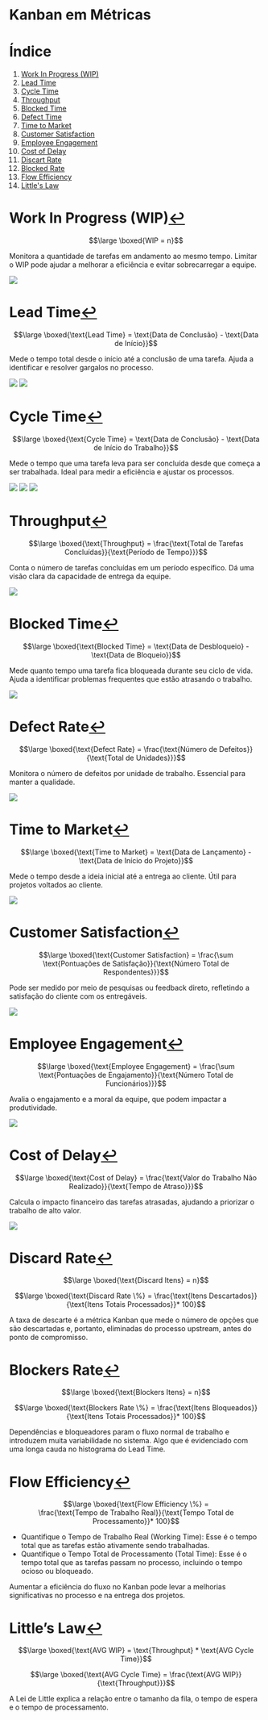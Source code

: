 # Kanban em Métricas

# <a name="_toc000"></a>Índice

1. [Work In Progress (WIP)](#_toc001)
1. [Lead Time](#_toc002)
1. [Cycle Time](#_toc003)
1. [Throughput](#_toc004)
1. [Blocked Time](#_toc005)
1. [Defect Time](#_toc006)
1. [Time to Market](#_toc007)
1. [Customer Satisfaction](#_toc008)
1. [Employee Engagement](#_toc009)
1. [Cost of Delay](#_toc010)
1. [Discart Rate](#_toc011)
1. [Blocked Rate](#_toc012)
1. [Flow Efficiency](#_toc013)
1. [Little's Law](#_toc014)

# <a name="_toc001"></a>Work In Progress (WIP)[↩︎](#_toc000)

$$\large \boxed{WIP = n}$$

Monitora a quantidade de tarefas em andamento ao mesmo tempo. Limitar o WIP pode ajudar a melhorar a eficiência e evitar sobrecarregar a equipe.

![](WIP.png)

# <a name="_toc002"></a>Lead Time[↩︎](#_toc000)

$$\large \boxed{\text{Lead Time} = \text{Data de Conclusão} - \text{Data de Início}}$$

Mede o tempo total desde o início até a conclusão de uma tarefa. Ajuda a identificar e resolver gargalos no processo.

![](LeadTime.png)
![](KanbanLead.png)

# <a name="_toc003"></a>Cycle Time[↩︎](#_toc000)

$$\large \boxed{\text{Cycle Time} = \text{Data de Conclusão} - \text{Data de Início do Trabalho}}$$

Mede o tempo que uma tarefa leva para ser concluída desde que começa a ser trabalhada. Ideal para medir a eficiência e ajustar os processos.

![](CycleTime.png)
![](KanbanCycle.png)
![](CyclexLead.png)

# <a name="_toc004"></a>Throughput[↩︎](#_toc000)

$$\large \boxed{\text{Throughput} = \frac{\text{Total de Tarefas Concluídas}}{\text{Período de Tempo}}}$$

Conta o número de tarefas concluídas em um período específico. Dá uma visão clara da capacidade de entrega da equipe.

![](Throughput.png)

# <a name="_toc005"></a>Blocked Time[↩︎](#_toc000)

$$\large \boxed{\text{Blocked Time} = \text{Data de Desbloqueio} - \text{Data de Bloqueio}}$$

Mede quanto tempo uma tarefa fica bloqueada durante seu ciclo de vida. Ajuda a identificar problemas frequentes que estão atrasando o trabalho.

![](BlockedTime.png)

# <a name="_toc006"></a>Defect Rate[↩︎](#_toc000)

$$\large \boxed{\text{Defect Rate} = \frac{\text{Número de Defeitos}}{\text{Total de Unidades}}}$$

Monitora o número de defeitos por unidade de trabalho. Essencial para manter a qualidade.

![](DefectRate.png)

# <a name="_toc007"></a>Time to Market[↩︎](#_toc000)

$$\large \boxed{\text{Time to Market} = \text{Data de Lançamento} - \text{Data de Início do Projeto}}$$

Mede o tempo desde a ideia inicial até a entrega ao cliente. Útil para projetos voltados ao cliente.

![](TimetoMarket.png)

# <a name="_toc008"></a>Customer Satisfaction[↩︎](#_toc000)

$$\large \boxed{\text{Customer Satisfaction} = \frac{\sum \text{Pontuações de Satisfação}}{\text{Número Total de Respondentes}}}$$

Pode ser medido por meio de pesquisas ou feedback direto, refletindo a satisfação do cliente com os entregáveis.

![](CustomerSatisfaction.png)

# <a name="_toc009"></a>Employee Engagement[↩︎](#_toc000)

$$\large \boxed{\text{Employee Engagement} = \frac{\sum \text{Pontuações de Engajamento}}{\text{Número Total de Funcionários}}}$$

Avalia o engajamento e a moral da equipe, que podem impactar a produtividade.

![](EmployeeEngagement.png)

# <a name="_toc010"></a>Cost of Delay[↩︎](#_toc000)

$$\large \boxed{\text{Cost of Delay} = \frac{\text{Valor do Trabalho Não Realizado}}{\text{Tempo de Atraso}}}$$

Calcula o impacto financeiro das tarefas atrasadas, ajudando a priorizar o trabalho de alto valor.

![](CostofDelay.png)

# <a name="_toc011"></a>Discard Rate[↩︎](#_toc000)

$$\large \boxed{\text{Discard Itens} = n}$$

$$\large \boxed{\text{Discard Rate \%} = \frac{\text{Itens Descartados}}{\text{Itens Totais Processados}}* 100}$$

A taxa de descarte é a métrica Kanban que mede o número de opções que são descartadas e, portanto, eliminadas do processo upstream, antes do ponto de compromisso.

# <a name="_toc012"></a>Blockers Rate[↩︎](#_toc000)

$$\large \boxed{\text{Blockers Itens} = n}$$

$$\large \boxed{\text{Blockers Rate \%} = \frac{\text{Itens Bloqueados}}{\text{Itens Totais Processados}}* 100}$$

Dependências e bloqueadores param o fluxo normal de trabalho e introduzem muita variabilidade no sistema. Algo que é evidenciado com uma longa cauda no histograma do Lead Time.

# <a name="_toc013"></a>Flow Efficiency[↩︎](#_toc000)

$$\large \boxed{\text{Flow Efficiency \%} = \frac{\text{Tempo de Trabalho Real}}{\text{Tempo Total de Processamento}}* 100}$$

- Quantifique o Tempo de Trabalho Real (Working Time): Esse é o tempo total que as tarefas estão ativamente sendo trabalhadas.
- Quantifique o Tempo Total de Processamento (Total Time): Esse é o tempo total que as tarefas passam no processo, incluindo o tempo ocioso ou bloqueado.

Aumentar a eficiência do fluxo no Kanban pode levar a melhorias significativas no processo e na entrega dos projetos.

# <a name="_toc014"></a>Little’s Law[↩︎](#_toc000)

$$\large \boxed{\text{AVG WIP} = \text{Throughput} * \text{AVG Cycle Time}}$$

$$\large \boxed{\text{AVG Cycle Time} = \frac{\text{AVG WIP}}{\text{Throughput}}}$$

A Lei de Little explica a relação entre o tamanho da fila, o tempo de espera e o tempo de processamento.